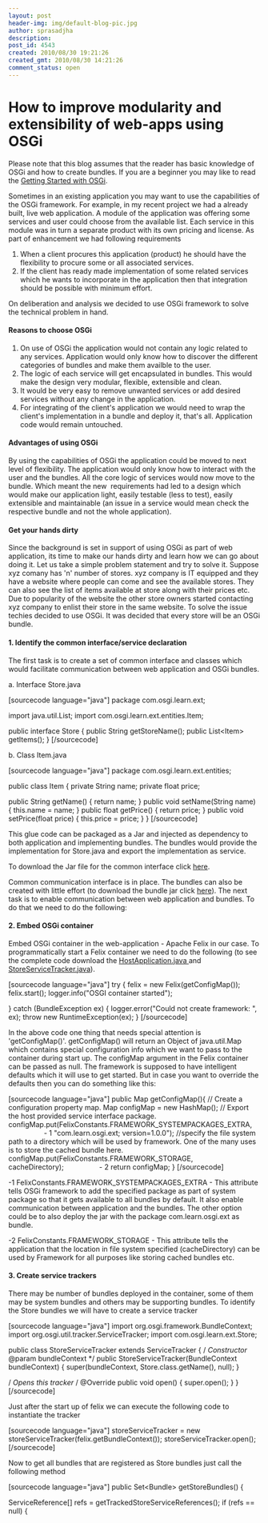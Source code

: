 ```yaml
---
layout: post
header-img: img/default-blog-pic.jpg
author: sprasadjha
description: 
post_id: 4543
created: 2010/08/30 19:21:26
created_gmt: 2010/08/30 14:21:26
comment_status: open
---
```


# How to improve modularity and extensibility of web-apps using OSGi

<p>Please note that this blog assumes that the reader has basic knowledge of OSGi and how to create bundles. If you are a beginner you may like to read the <a href="http://www.osgi.org/About/HowOSGi">Getting Started with OSGi</a>.</p>
<p>Sometimes in an existing application you may want to use the capabilities of the OSGi framework. For example, in my recent project we had a already built, live web application. A module of the application was offering some services and user could choose from the available list. Each service in this module was in turn a separate product with its own pricing and license. As part of enhancement we had following requirements
<ol>
    <li>When a client procures this application (product) he should have the flexibility to procure some or all associated services.</li>
    <li>If the client has ready made implementation of some related services which he wants to incorporate in the application then that integration should be possible with minimum effort.<!--more--></li>
</ol>
On deliberation and analysis we decided to use OSGi framework to solve the technical problem in hand.
<h4>Reasons to choose OSGi</h4>
<ol>
    <li>On use of OSGi the application would not contain any logic related to any services. Application would only know how to discover the different categories of bundles and make them availble to the user.</li>
    <li>The logic of each service will get encapsulated in bundles. This would make the design very modular, flexible, extensible and clean.</li>
    <li>It would be very easy to remove unwanted services or add desired services without any change in the application.</li>
    <li>For integrating of the client's application we would need to wrap the client's implementation in a bundle and deploy it, that's all. Application code would remain untouched.</li>
</ol>
<h4>Advantages of using OSGi</h4>
By using the capabilities of OSGi the application could be moved to next level of flexibility. The application would only know how to interact with the user and the bundles. All the core logic of services would now move to the bundle. Which meant the new  requirements had led to a design which would make our application light, easily testable (less to test), easily extensible and maintainable (an issue in a service would mean check the respective bundle and not the whole application).
<h4>Get your hands dirty</h4>
Since the background is set in support of using OSGi as part of web application, its time to make our hands dirty and learn how we can go about doing it. Let us take a simple problem statement and try to solve it. Suppose xyz comany has 'n' number of stores. xyz company is IT equipped and they have a website where people can come and see the available stores. They can also see the list of items available at store along with their prices etc. Due to popularity of the website the other store owners started contacting xyz company to enlist their store in the same website. To solve the issue techies decided to use OSGi. It was decided that every store will be an OSGi bundle.
<h4>1. Identify the common interface/service declaration</h4>
The first task is to create a set of common interface and classes which would facilitate communication between web application and OSGi bundles.</p>
<p>a. Interface Store.java</p>
<p>[sourcecode language="java"]
package com.osgi.learn.ext;</p>
<p>import java.util.List;
import com.osgi.learn.ext.entities.Item;</p>
<p>public interface Store {
public String getStoreName();
public List&lt;Item&gt; getItems();
}
[/sourcecode]</p>
<p>b. Class Item.java</p>
<p>[sourcecode language="java"]
package com.osgi.learn.ext.entities;</p>
<p>public class Item {
private String name;
private float price;</p>
<p>public String getName() {
return name;
}
public void setName(String name) {
this.name = name;
}
public float getPrice() {
return price;
}
public void setPrice(float price) {
this.price = price;
}
}
[/sourcecode]</p>
<p>This glue code can be packaged as a Jar and injected as dependency to both application and implementing bundles. The bundles would provide the implementation for Store.java and export the implementation as service.</p>
<p>To download the Jar file for the common interface click <a href="http://www.esnips.com/nsdoc/0471819e-9182-4f72-a835-4932936f2ea3/?action=forceDL">here</a>.</p>
<p>Common communication interface is in place. The bundles can also be created with little effort (to download the bundle jar click <a href="http://www.esnips.com/nsdoc/c124b58c-c12d-4ace-a8cf-37a57197d1fe/?action=forceDL">here</a>). The next task is to enable communication between web application and bundles. To do that we need to do the following:
<h4>2. Embed OSGi container</h4>
Embed OSGi container in the web-application - Apache Felix in our case. To programmatically start a Felix container we need to do the following (to see the complete code download the <a href="http://www.esnips.com/nsdoc/e5b8d17b-0009-49f4-a9d1-cb10a545ba35/?action=forceDL">HostApplication.java </a>and<a href="http://www.esnips.com/nsdoc/239da89e-7a11-4960-a274-8b20929a1b8b/?action=forceDL"> StoreServiceTracker.java</a>).</p>
<p>[sourcecode language="java"]
try {
felix = new Felix(getConfigMap());
felix.start();
logger.info(&quot;OSGI container started&quot;);</p>
<p>} catch (BundleException ex) {
logger.error(&quot;Could not create framework: &quot;, ex);
throw new RuntimeException(ex);
}
[/sourcecode]</p>
<p>In the above code one thing that needs special attention is 'getConfigMap()'. getConfigMap() will return an Object of java.util.Map which contains special configuration info which we want to pass to the container during start up. The configMap argument in the Felix container can be passed as null. The framework is supposed to have intelligent defaults which it will use to get started. But in case you want to override the defaults then you can do something like this:</p>
<p>[sourcecode language="java"]
public Map getConfigMap(){
// Create a configuration property map.
Map configMap = new HashMap();
// Export the host provided service interface package.
configMap.put(FelixConstants.FRAMEWORK_SYSTEMPACKAGES_EXTRA,                      - 1
&quot;com.learn.osgi.ext; version=1.0.0&quot;);
//specify the file system path to a directory which will be used by framework. One of the many uses is to store the cached bundle here.
configMap.put(FelixConstants.FRAMEWORK_STORAGE, cacheDirectory);                      - 2
return configMap;
}
[/sourcecode]</p>
<p>-1 FelixConstants.FRAMEWORK_SYSTEMPACKAGES_EXTRA - This attribute tells OSGi framework to add the specified package as part of system package so that it gets available to all bundles by default. It also enable communication between application and the bundles. The other option could be to also deploy the jar with the package com.learn.osgi.ext as bundle.</p>
<p>-2 FelixConstants.FRAMEWORK_STORAGE - This attribute tells the application that the location in file system specified (cacheDirectory) can be used by Framework for all purposes like storing cached bundles etc.
<h4>3. Create service trackers</h4>
There may be number of bundles deployed in the container, some of them may be system bundles and others may be supporting bundles. To identify the Store bundles we will have to create a service tracker</p>
<p>[sourcecode language="java"]
import org.osgi.framework.BundleContext;
import org.osgi.util.tracker.ServiceTracker;
import com.osgi.learn.ext.Store;</p>
<p>public class StoreServiceTracker extends ServiceTracker {
/<em><em>
</em> Constructor
</em> @param bundleContext
*/
public StoreServiceTracker(BundleContext bundleContext) {
super(bundleContext, Store.class.getName(), null);
}</p>
<p>/<em><em>
</em> Opens this tracker
</em>/
@Override
public void open() {
super.open();
}
}
[/sourcecode]</p>
<p>Just after the start up of felix we can execute the following code to instantiate the tracker</p>
<p>[sourcecode language="java"]
storeServiceTracker = new storeServiceTracker(felix.getBundleContext());
storeServiceTracker.open();
[/sourcecode]</p>
<p>Now to get all bundles that are registered as Store bundles just call the following method</p>
<p>[sourcecode language="java"]
public Set&lt;Bundle&gt; getStoreBundles() {</p>
<p>ServiceReference[] refs = getTrackedStoreServiceReferences();
if (refs == null) {</p>